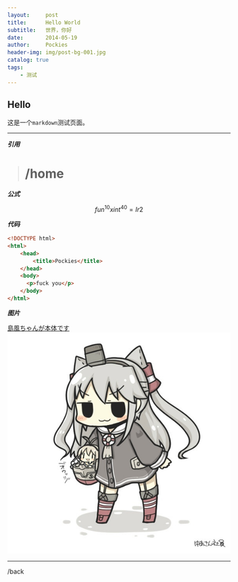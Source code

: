 ```yaml
---
layout:     post
title:      Hello World
subtitle:   世界，你好
date:       2014-05-19
author:     Pockies
header-img: img/post-bg-001.jpg
catalog: true
tags:
    - 测试
---
```


## Hello

这是一个`markdown`测试页面。

------

***引用***

> # /home

***公式***

$$ fun^10xint^40=Ir2 $$

***代码***

```html
<!DOCTYPE html>
<html>
	<head>
		<title>Pockies</title>
	</head>
	<body>
      <p>fuck you</p>
	</body>
</html>
```

***图片***

[島風ちゃんが本体です](http://zh.pixiv.com/works/43588035)
![島風ちゃんが本体です](https://raw.githubusercontent.com/Pockies/pic/master/741f9461gw1egj6n459n0j20fy0frtab.jpg)

------

/back
